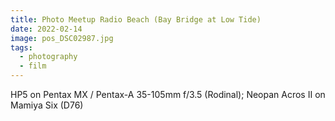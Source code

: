```yaml
---
title: Photo Meetup Radio Beach (Bay Bridge at Low Tide)
date: 2022-02-14
image: pos_DSC02987.jpg
tags:
  - photography
  - film
---
```


<v-img src="pos_DSC02965.jpg" alt="bar" :dirp="dir"></v-img>
<v-img src="pos_DSC02983.jpg" alt="bar" :dirp="dir"></v-img>

<v-img src="pos_DSC02984.jpg" alt="bar" :dirp="dir"></v-img>
<v-img src="pos_DSC02987.jpg" alt="bar" :dirp="dir"></v-img>
<v-img src="pos_DSC02988.jpg" alt="bar" :dirp="dir"></v-img>
<v-img src="pos_DSC02991.jpg" alt="bar" :dirp="dir"></v-img>

<v-img src="pos_DSC02949.jpg" alt="bar" :dirp="dir"></v-img>
<v-img src="pos_DSC02962.jpg" alt="bar" :dirp="dir"></v-img>
<v-img src="pos_DSC02974.jpg" alt="bar" :dirp="dir"></v-img>

HP5 on Pentax MX / Pentax-A 35-105mm f/3.5 (Rodinal); Neopan Acros II on Mamiya Six (D76)